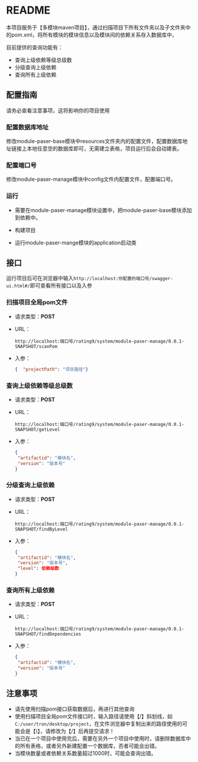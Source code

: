 # README

本项目服务于【多模块maven项目】，通过扫描项目下所有文件夹以及子文件夹中的pom.xml，将所有模块的模块信息以及模块间的依赖关系存入数据库中，

目前提供的查询功能有：

- 查询上级依赖等级总级数
- 分级查询上级依赖
- 查询所有上级依赖



## 配置指南

请务必查看注意事项，这将影响你的项目使用



### 配置数据库地址

修改module-paser-base模块中resources文件夹内的配置文件，配置数据库地址链接上本地任意空的数据库即可，无需建立表格，项目运行后会自动建表。



### 配置端口号

修改module-paser-manage模块中config文件内配置文件，配置端口号。





### 运行

- 需要在module-paser-manage模块设置中，把module-paser-base模块添加到依赖中。

- 构建项目
- 运行module-paser-mange模块的application启动类



## 接口

运行项目后可在浏览器中输入`http://localhost:你配置的端口号/swagger-ui.html#/`即可查看所有接口以及入参



### 扫描项目全局pom文件

- 请求类型：**POST**

- URL：

  ```http
  http://localhost:端口号/rating9/system/module-paser-manage/0.0.1-SNAPSHOT/scanPom
  ```

- 入参：

  ```json
  {  "projectPath": "项目路径"}
  ```

  



### 查询上级依赖等级总级数

- 请求类型：**POST**

- URL：

  ```http
  http://localhost:端口号/rating9/system/module-paser-manage/0.0.1-SNAPSHOT/getLevel
  ```

- 入参：

  ```json
  {
   "artifactid": "模块名",
   "version": "版本号"
  }
  ```

  



### 分级查询上级依赖

- 请求类型：**POST**

- URL：

  ```http
  http://localhost:端口号/rating9/system/module-paser-manage/0.0.1-SNAPSHOT/findByLevel
  ```

- 入参：

  ```json
  {
   "artifactid": "模块名",
   "version": "版本号", 
   "level": 依赖级数
  }
  ```

  



### 查询所有上级依赖

- 请求类型：**POST**

- URL：

  ```http
  http://localhost:端口号/rating9/system/module-paser-manage/0.0.1-SNAPSHOT/findDependencies
  ```

- 入参：

  ```json
  {
   "artifactid": "模块名",
   "version": "版本号"
  }
  ```



## 注意事项

- 请先使用扫描pom接口获取数据后，再进行其他查询
- 使用扫描项目全局pom文件接口时，输入路径请使用【/】斜划线，如`C:/user/tron/desktop/project`，在文件浏览器中复制出来的路径使用的可能会是【\】，请修改为【/】后再提交请求！
- 当已在一个项目中使用完后，需要在另外一个项目中使用时，请删除数据库中的所有表格，或者另外新建配置一个数据库，否者可能会出错。
- 当模块数量或者依赖关系数量超过1000时，可能会查询出错。
